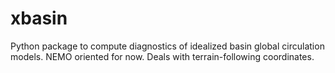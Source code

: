 # xbasin
Python package to compute diagnostics of idealized basin global circulation models. NEMO oriented for now. Deals with terrain-following coordinates.
